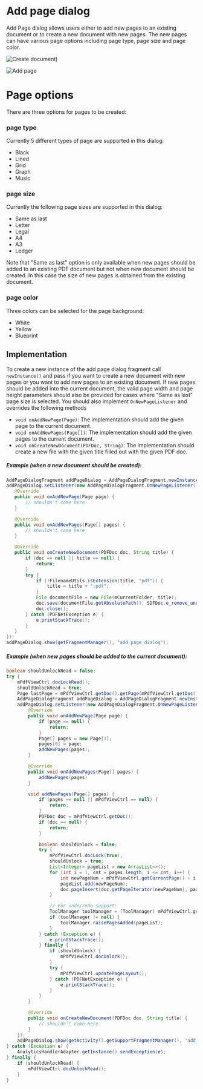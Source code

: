 # Add page dialog

Add Page dialog allows users either to add new pages to an existing document or to create a new document with new pages. The new pages can have various page options including page type, page size and page color.

![](img/add_page_1.png "Create document)")

![](img/add_page_2.png "Add page")

# Page options
There are three options for pages to be created:

### page type
Currently 5 different types of page are supported in this dialog:
- Black
- Lined
- Grid
- Graph
- Music

### page size
Currently the following page sizes are supported in this dialog:
- Same as last
- Letter
- Legal
- A4
- A3
- Ledger

Note that "Same as last" option is only available when new pages should be added to an existing PDF document but not when new document should be created. In this case the size of new pages is obtained from the existing document.

### page color 
Three colors can be selected for the page background:
- White
- Yellow
- Blueprint

## Implementation

To create a new instance of the add page dialog fragment call `newInstance()` and pass if you want to create a new document with new pages or you want to add new pages to an existing document. If new pages should be added into the current document, the valid page width and page height parameters should also be provided for cases where "Same as last" page size is selected. You should also implement `OnNewPageListener` and overrides the following methods
- `void onAddNewPage(Page)`: The implementation should add the given page to the current document.
- `void onAddNewPages(Page[])`: The implementation should add the given pages to the current document.
- `void onCreateNewDocument(PDFDoc, String)`: The implementation should create a new file with the given title filled out with the given PDF doc.

##### Example (when a new document should be created):
 ```java
AddPageDialogFragment addPageDialog = AddPageDialogFragment.newInstance(true, 0, 0);
addPageDialog.setListener(new AddPageDialogFragment.OnNewPageListener() {
    @Override
    public void onAddNewPage(Page page) {
        // shouldn't come here
    }

    @Override
    public void onAddNewPages(Page[] pages) {
        // shouldn't come here
    }

    @Override
    public void onCreateNewDocument(PDFDoc doc, String title) {
        if (doc == null || title == null) {
            return;
        }
        try {
            if (!FilenameUtils.isExtension(title, "pdf")) {
                title = title + ".pdf";
            }
            File documentFile = new File(mCurrentFolder, title);
            doc.save(documentFile.getAbsolutePath(), SDFDoc.e_remove_unused, null);
            doc.close();
        } catch (PDFNetException e) {
            e.printStackTrace();
        }
    }
});
addPageDialog.show(getFragmentManager(), "add_page_dialog");
 ```

##### Example (when new pages should be added to the current document):
```java
boolean shouldUnlockRead = false;
try {
    mPdfViewCtrl.docLockRead();
    shouldUnlockRead = true;
    Page lastPage = mPdfViewCtrl.getDoc().getPage(mPdfViewCtrl.getDoc().getPageCount());
    AddPageDialogFragment addPageDialog = AddPageDialogFragment.newInstance(false, lastPage.getPageWidth(), lastPage.getPageHeight());
    addPageDialog.setListener(new AddPageDialogFragment.OnNewPageListener() {
        @Override
        public void onAddNewPage(Page page) {
            if (page == null) {
                return;
            }
            Page[] pages = new Page[1];
            pages[0] = page;
            addNewPages(pages);
        }

        @Override
        public void onAddNewPages(Page[] pages) {
            addNewPages(pages)
        }

        void addNewPages(Page[] pages) {
            if (pages == null || mPdfViewCtrl == null) {
                return;
            }
            PDFDoc doc = mPdfViewCtrl.getDoc();
            if (doc == null) {
                return;
            }

            boolean shouldUnlock = false;
            try {
                mPdfViewCtrl.docLock(true);
                shouldUnlock = true;
                List<Integer> pageList = new ArrayList<>();
                for (int i = 1, cnt = pages.length; i <= cnt; i++) {
                    int newPageNum = mPdfViewCtrl.getCurrentPage() + i;
                    pageList.add(newPageNum);
                    doc.pageInsert(doc.getPageIterator(newPageNum), pages[i - 1]);
                }

                // For undo/redo support:
                ToolManager toolManager = (ToolManager) mPdfViewCtrl.getToolManager();
                if (toolManager != null) {
                    toolManager.raisePagesAdded(pageList);
                }
            } catch (Exception e) {
                e.printStackTrace();
            } finally {
                if (shouldUnlock) {
                    mPdfViewCtrl.docUnlock();
                }
                try {
                    mPdfViewCtrl.updatePageLayout();
                } catch (PDFNetException e) {
                    e.printStackTrace();
                }
            }
        }

        @Override
        public void onCreateNewDocument(PDFDoc doc, String title) {
            // shouldn't come here
        }
    });
    addPageDialog.show(getActivity().getSupportFragmentManager(), "add_page_dialog");
} catch (Exception e) {
    AnalyticsHandlerAdapter.getInstance().sendException(e);
} finally {
    if (shouldUnlockRead) {
        mPdfViewCtrl.docUnlockRead();
    }
}
```